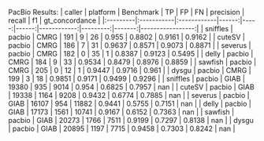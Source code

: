 PacBio Results:
| caller   | platform   | Benchmark   |    TP |   FP |    FN |   precision |   recall |     f1 |   gt_concordance |
|:---------|:-----------|:------------|------:|-----:|------:|------------:|---------:|-------:|-----------------:|
| sniffles | pacbio     | CMRG        |   191 |    9 |    26 |      0.955  |   0.8802 | 0.9161 |           0.9162 |
| cuteSV   | pacbio     | CMRG        |   186 |    7 |    31 |      0.9637 |   0.8571 | 0.9073 |           0.8871 |
| severus  | pacbio     | CMRG        |   182 |    0 |    35 |      1      |   0.8387 | 0.9123 |           0.5495 |
| delly    | pacbio     | CMRG        |   184 |    9 |    33 |      0.9534 |   0.8479 | 0.8976 |           0.8859 |
| sawfish  | pacbio     | CMRG        |   205 |    0 |    12 |      1      |   0.9447 | 0.9716 |           0.961  |
| dysgu    | pacbio     | CMRG        |   199 |    3 |    18 |      0.9851 |   0.9171 | 0.9499 |           0.9296 |
| sniffles | pacbio     | GIAB        | 19380 |  935 |  9014 |      0.954  |   0.6825 | 0.7957 |         nan      |
| cuteSV   | pacbio     | GIAB        | 19338 | 1164 |  9208 |      0.9432 |   0.6774 | 0.7885 |         nan      |
| severus  | pacbio     | GIAB        | 16107 |  954 | 11882 |      0.9441 |   0.5755 | 0.7151 |         nan      |
| delly    | pacbio     | GIAB        | 17173 | 1561 | 10741 |      0.9167 |   0.6152 | 0.7363 |         nan      |
| sawfish  | pacbio     | GIAB        | 20273 | 1766 |  7511 |      0.9199 |   0.7297 | 0.8138 |         nan      |
| dysgu    | pacbio     | GIAB        | 20895 | 1197 |  7715 |      0.9458 |   0.7303 | 0.8242 |         nan      |